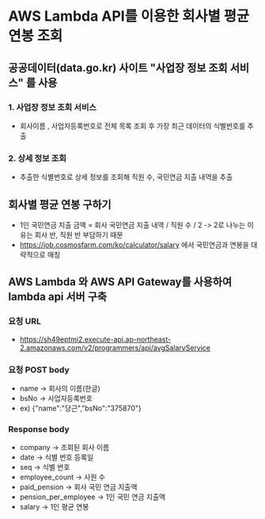 # AWS Lambda API를 이용한 회사별 평균 연봉 조회

## 공공데이터(data.go.kr) 사이트 "사업장 정보 조회 서비스" 를 사용
### 1. 사업장 정보 조회 서비스
* 회사이름 , 사업자등록번호로 전체 목록 조회 후 가장 최근 데이터의 식별번호를 추출
### 2. 상세 정보 조회
* 추출한 식별번호로 상세 정보를 조회해 직원 수, 국민연금 지출 내역을 추출

## 회사별 평균 연봉 구하기
* 1인 국민연금 지출 금액 = 회사 국민연금 지출 내역 / 직원 수 / 2 -> 2로 나누는 이유는 회사 반, 직원 반 부담하기 때문
* https://job.cosmosfarm.com/ko/calculator/salary 에서 국민연금과 연봉을 대략적으로 매칭

## AWS Lambda 와 AWS API Gateway를 사용하여 lambda api 서버 구축
### 요청 URL
- https://sh49eptmi2.execute-api.ap-northeast-2.amazonaws.com/v2/programmers/api/avgSalaryService
### 요청 POST body
- name -> 회사의 이름(한글)
- bsNo -> 사업자등록번호
- ex) {"name":"당근","bsNo":"375870"}

### Response body
- company -> 조회된 회사 이름
- date -> 식별 번호 등록일
- seq -> 식별 번호
- employee_count -> 사원 수
- paid_pension -> 회사 국민 연금 지출액
- pension_per_employee -> 1인 국민 연금 지출액
- salary -> 1인 평균 연봉
